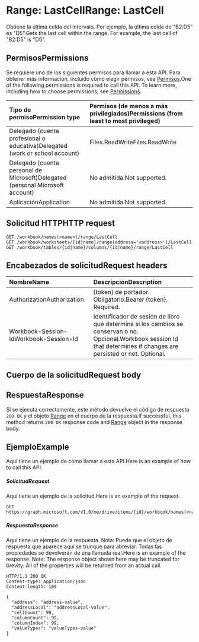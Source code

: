 # <a name="range-lastcell"></a><span data-ttu-id="5e5c3-101">Range: LastCell</span><span class="sxs-lookup"><span data-stu-id="5e5c3-101">Range: LastCell</span></span>

<span data-ttu-id="5e5c3-p101">Obtiene la última celda del intervalo. Por ejemplo, la última celda de "B2:D5" es "D5".</span><span class="sxs-lookup"><span data-stu-id="5e5c3-p101">Gets the last cell within the range. For example, the last cell of "B2:D5" is "D5".</span></span>
## <a name="permissions"></a><span data-ttu-id="5e5c3-104">Permisos</span><span class="sxs-lookup"><span data-stu-id="5e5c3-104">Permissions</span></span>
<span data-ttu-id="5e5c3-p102">Se requiere uno de los siguientes permisos para llamar a esta API. Para obtener más información, incluido cómo elegir permisos, vea [Permisos](../../../concepts/permissions_reference.md).</span><span class="sxs-lookup"><span data-stu-id="5e5c3-p102">One of the following permissions is required to call this API. To learn more, including how to choose permissions, see [Permissions](../../../concepts/permissions_reference.md).</span></span>

|<span data-ttu-id="5e5c3-107">Tipo de permiso</span><span class="sxs-lookup"><span data-stu-id="5e5c3-107">Permission type</span></span>      | <span data-ttu-id="5e5c3-108">Permisos (de menos a más privilegiados)</span><span class="sxs-lookup"><span data-stu-id="5e5c3-108">Permissions (from least to most privileged)</span></span>              |
|:--------------------|:---------------------------------------------------------|
|<span data-ttu-id="5e5c3-109">Delegado (cuenta profesional o educativa)</span><span class="sxs-lookup"><span data-stu-id="5e5c3-109">Delegated (work or school account)</span></span> | <span data-ttu-id="5e5c3-110">Files.ReadWrite</span><span class="sxs-lookup"><span data-stu-id="5e5c3-110">Files.ReadWrite</span></span>    |
|<span data-ttu-id="5e5c3-111">Delegado (cuenta personal de Microsoft)</span><span class="sxs-lookup"><span data-stu-id="5e5c3-111">Delegated (personal Microsoft account)</span></span> | <span data-ttu-id="5e5c3-112">No admitida.</span><span class="sxs-lookup"><span data-stu-id="5e5c3-112">Not supported.</span></span>    |
|<span data-ttu-id="5e5c3-113">Aplicación</span><span class="sxs-lookup"><span data-stu-id="5e5c3-113">Application</span></span> | <span data-ttu-id="5e5c3-114">No admitida.</span><span class="sxs-lookup"><span data-stu-id="5e5c3-114">Not supported.</span></span> |

## <a name="http-request"></a><span data-ttu-id="5e5c3-115">Solicitud HTTP</span><span class="sxs-lookup"><span data-stu-id="5e5c3-115">HTTP request</span></span>
<!-- { "blockType": "ignored" } -->
```http
GET /workbook/names(<name>)/range/LastCell
GET /workbook/worksheets/{id|name}/range(address='<address>')/LastCell
GET /workbook/tables/{id|name}/columns/{id|name}/range/LastCell

```
## <a name="request-headers"></a><span data-ttu-id="5e5c3-116">Encabezados de solicitud</span><span class="sxs-lookup"><span data-stu-id="5e5c3-116">Request headers</span></span>
| <span data-ttu-id="5e5c3-117">Nombre</span><span class="sxs-lookup"><span data-stu-id="5e5c3-117">Name</span></span>       | <span data-ttu-id="5e5c3-118">Descripción</span><span class="sxs-lookup"><span data-stu-id="5e5c3-118">Description</span></span>|
|:---------------|:----------|
| <span data-ttu-id="5e5c3-119">Authorization</span><span class="sxs-lookup"><span data-stu-id="5e5c3-119">Authorization</span></span>  | <span data-ttu-id="5e5c3-p103">{token} de portador. Obligatorio.</span><span class="sxs-lookup"><span data-stu-id="5e5c3-p103">Bearer {token}. Required.</span></span> |
| <span data-ttu-id="5e5c3-122">Workbook-Session-Id</span><span class="sxs-lookup"><span data-stu-id="5e5c3-122">Workbook-Session-Id</span></span>  | <span data-ttu-id="5e5c3-p104">Identificador de sesión de libro que determina si los cambios se conservan o no. Opcional.</span><span class="sxs-lookup"><span data-stu-id="5e5c3-p104">Workbook session Id that determines if changes are persisted or not. Optional.</span></span>|

## <a name="request-body"></a><span data-ttu-id="5e5c3-125">Cuerpo de la solicitud</span><span class="sxs-lookup"><span data-stu-id="5e5c3-125">Request body</span></span>

## <a name="response"></a><span data-ttu-id="5e5c3-126">Respuesta</span><span class="sxs-lookup"><span data-stu-id="5e5c3-126">Response</span></span>

<span data-ttu-id="5e5c3-127">Si se ejecuta correctamente, este método devuelve el código de respuesta `200 OK` y el objeto [Range](../resources/range.md) en el cuerpo de la respuesta.</span><span class="sxs-lookup"><span data-stu-id="5e5c3-127">If successful, this method returns `200 OK` response code and [Range](../resources/range.md) object in the response body.</span></span>

## <a name="example"></a><span data-ttu-id="5e5c3-128">Ejemplo</span><span class="sxs-lookup"><span data-stu-id="5e5c3-128">Example</span></span>
<span data-ttu-id="5e5c3-129">Aquí tiene un ejemplo de cómo llamar a esta API.</span><span class="sxs-lookup"><span data-stu-id="5e5c3-129">Here is an example of how to call this API.</span></span>
##### <a name="request"></a><span data-ttu-id="5e5c3-130">Solicitud</span><span class="sxs-lookup"><span data-stu-id="5e5c3-130">Request</span></span>
<span data-ttu-id="5e5c3-131">Aquí tiene un ejemplo de la solicitud.</span><span class="sxs-lookup"><span data-stu-id="5e5c3-131">Here is an example of the request.</span></span>
<!-- {
  "blockType": "request",
  "name": "range_lastcell"
}-->
```http
GET https://graph.microsoft.com/v1.0/me/drive/items/{id}/workbook/names(<name>)/range/LastCell
```

##### <a name="response"></a><span data-ttu-id="5e5c3-132">Respuesta</span><span class="sxs-lookup"><span data-stu-id="5e5c3-132">Response</span></span>
<span data-ttu-id="5e5c3-p105">Aquí tiene un ejemplo de la respuesta. Nota: Puede que el objeto de respuesta que aparece aquí se trunque para abreviar. Todas las propiedades se devolverán de una llamada real.</span><span class="sxs-lookup"><span data-stu-id="5e5c3-p105">Here is an example of the response. Note: The response object shown here may be truncated for brevity. All of the properties will be returned from an actual call.</span></span>
<!-- {
  "blockType": "response",
  "truncated": true,
  "@odata.type": "microsoft.graph.range"
} -->
```http
HTTP/1.1 200 OK
Content-type: application/json
Content-length: 169

{
  "address": "address-value",
  "addressLocal": "addressLocal-value",
  "cellCount": 99,
  "columnCount": 99,
  "columnIndex": 99,
  "valueTypes": "valueTypes-value"
}
```

<!-- uuid: 8fcb5dbc-d5aa-4681-8e31-b001d5168d79
2015-10-25 14:57:30 UTC -->
<!-- {
  "type": "#page.annotation",
  "description": "Range: LastCell",
  "keywords": "",
  "section": "documentation",
  "tocPath": ""
}-->